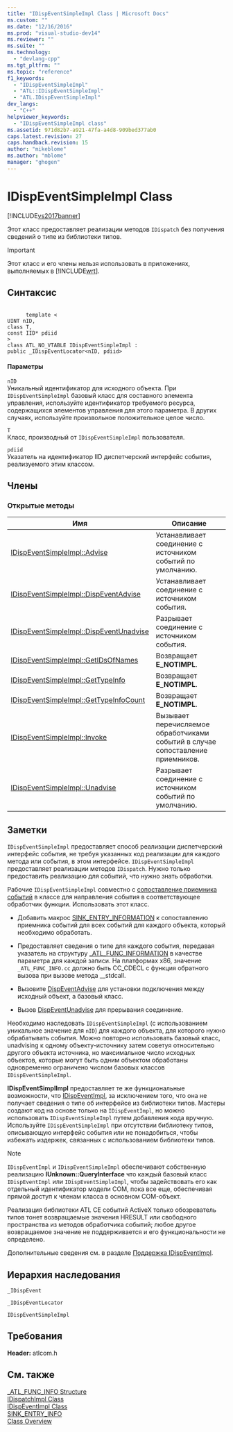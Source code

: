 ```yaml
---
title: "IDispEventSimpleImpl Class | Microsoft Docs"
ms.custom: ""
ms.date: "12/16/2016"
ms.prod: "visual-studio-dev14"
ms.reviewer: ""
ms.suite: ""
ms.technology: 
  - "devlang-cpp"
ms.tgt_pltfrm: ""
ms.topic: "reference"
f1_keywords: 
  - "IDispEventSimpleImpl"
  - "ATL::IDispEventSimpleImpl"
  - "ATL.IDispEventSimpleImpl"
dev_langs: 
  - "C++"
helpviewer_keywords: 
  - "IDispEventSimpleImpl class"
ms.assetid: 971d82b7-a921-47fa-a4d8-909bed377ab0
caps.latest.revision: 27
caps.handback.revision: 15
author: "mikeblome"
ms.author: "mblome"
manager: "ghogen"
---
```

# IDispEventSimpleImpl Class
[!INCLUDE[vs2017banner](../../assembler/inline/includes/vs2017banner.md)]

Этот класс предоставляет реализации методов `IDispatch` без получения сведений о типе из библиотеки типов.  
  
> [!IMPORTANT]
>  Этот класс и его члены нельзя использовать в приложениях, выполняемых в [!INCLUDE[wrt](../../atl/reference/includes/wrt_md.md)].  
  
## Синтаксис  
  
```  
  
      template <  
UINT nID,  
class T,  
const IID* pdiid  
>  
class ATL_NO_VTABLE IDispEventSimpleImpl :  
public _IDispEventLocator<nID, pdiid>  
```  
  
#### Параметры  
 `nID`  
 Уникальный идентификатор для исходного объекта.  При `IDispEventSimpleImpl` базовый класс для составного элемента управления, используйте идентификатор требуемого ресурса, содержащихся элементов управления для этого параметра.  В других случаях, используйте произвольное положительное целое число.  
  
 `T`  
 Класс, производный от `IDispEventSimpleImpl` пользователя.  
  
 `pdiid`  
 Указатель на идентификатор IID диспетчерский интерфейс события, реализуемого этим классом.  
  
## Члены  
  
### Открытые методы  
  
|Имя|Описание|  
|---------|--------------|  
|[IDispEventSimpleImpl::Advise](../Topic/IDispEventSimpleImpl::Advise.md)|Устанавливает соединение с источником событий по умолчанию.|  
|[IDispEventSimpleImpl::DispEventAdvise](../Topic/IDispEventSimpleImpl::DispEventAdvise.md)|Устанавливает соединение с источником события.|  
|[IDispEventSimpleImpl::DispEventUnadvise](../Topic/IDispEventSimpleImpl::DispEventUnadvise.md)|Разрывает соединение с источником события.|  
|[IDispEventSimpleImpl::GetIDsOfNames](../Topic/IDispEventSimpleImpl::GetIDsOfNames.md)|Возвращает **E\_NOTIMPL**.|  
|[IDispEventSimpleImpl::GetTypeInfo](../Topic/IDispEventSimpleImpl::GetTypeInfo.md)|Возвращает **E\_NOTIMPL**.|  
|[IDispEventSimpleImpl::GetTypeInfoCount](../Topic/IDispEventSimpleImpl::GetTypeInfoCount.md)|Возвращает **E\_NOTIMPL**.|  
|[IDispEventSimpleImpl::Invoke](../Topic/IDispEventSimpleImpl::Invoke.md)|Вызывает перечисляемое обработчиками событий в случае сопоставление приемников.|  
|[IDispEventSimpleImpl::Unadvise](../Topic/IDispEventSimpleImpl::Unadvise.md)|Разрывает соединение с источником событий по умолчанию.|  
  
## Заметки  
 `IDispEventSimpleImpl` предоставляет способ реализации диспетчерский интерфейс события, не требуя указанных код реализации для каждого метода или события, в этом интерфейсе.  `IDispEventSimpleImpl` предоставляет реализации методов `IDispatch`.  Нужно только предоставить реализацию для событий, что нужно знать обработки.  
  
 Рабочие `IDispEventSimpleImpl` совместно с [сопоставление приемника событий](../Topic/BEGIN_SINK_MAP.md) в классе для направления события в соответствующее обработчик функции.  Использовать этот класс.  
  
-   Добавить макрос [SINK\_ENTRY\_INFORMATION](../Topic/SINK_ENTRY_INFO.md) к сопоставлению приемника событий для всех событий для каждого объекта, который необходимо обработать.  
  
-   Предоставляет сведения о типе для каждого события, передавая указатель на структуру [\_ATL\_FUNC\_INFORMATION](../../atl/reference/atl-func-info-structure.md) в качестве параметра для каждой записи.  На платформах x86, значение `_ATL_FUNC_INFO.cc` должно быть CC\_CDECL с функция обратного вызова при вызове метода \_\_stdcall.  
  
-   Вызовите [DispEventAdvise](../Topic/IDispEventSimpleImpl::DispEventAdvise.md) для установки подключения между исходный объект, а базовый класс.  
  
-   Вызов [DispEventUnadvise](../Topic/IDispEventSimpleImpl::DispEventUnadvise.md) для прерывания соединение.  
  
 Необходимо наследовать `IDispEventSimpleImpl` \(с использованием уникальное значение для `nID`\) для каждого объекта, для которого нужно обрабатывать события.  Можно повторно использовать базовый класс, unadvising к одному объекту\-источнику затем советуя относительно другого объекта источника, но максимальное число исходных объектов, которые могут быть одним объектом обработаны одновременно ограничено числом базовых классов `IDispEventSimpleImpl`.  
  
 **IDispEventSimplImpl** предоставляет те же функциональные возможности, что [IDispEventImpl](../../atl/reference/idispeventimpl-class.md), за исключением того, что она не получает сведения о типе об интерфейсе из библиотеки типов.  Мастеры создают код на основе только на `IDispEventImpl`, но можно использовать `IDispEventSimpleImpl` путем добавления кода вручную.  Используйте `IDispEventSimpleImpl` при отсутствии библиотеку типов, описывающую интерфейс события или не понадобиться, чтобы избежать издержек, связанных с использованием библиотеки типов.  
  
> [!NOTE]
>  `IDispEventImpl` и `IDispEventSimpleImpl` обеспечивают собственную реализацию **IUnknown::QueryInterface** что каждый базовый класс `IDispEventImpl` или `IDispEventSimpleImpl`, чтобы задействовать его как отдельный идентификатор модели COM, пока все еще, обеспечивая прямой доступ к членам класса в основном COM\-объект.  
  
 Реализация библиотеки ATL CE событий ActiveX только обозреватель типов тонет возвращаемые значения HRESULT или свободного пространства из методов обработчика событий; любое другое возвращаемое значение не поддерживается и его функциональности не определено.  
  
 Дополнительные сведения см. в разделе [Поддержка IDispEventImpl](../../atl/supporting-idispeventimpl.md).  
  
## Иерархия наследования  
 `_IDispEvent`  
  
 `_IDispEventLocator`  
  
 `IDispEventSimpleImpl`  
  
## Требования  
 **Header:**  atlcom.h  
  
## См. также  
 [\_ATL\_FUNC\_INFO Structure](../../atl/reference/atl-func-info-structure.md)   
 [IDispatchImpl Class](../../atl/reference/idispatchimpl-class.md)   
 [IDispEventImpl Class](../../atl/reference/idispeventimpl-class.md)   
 [SINK\_ENTRY\_INFO](../Topic/SINK_ENTRY_INFO.md)   
 [Class Overview](../../atl/atl-class-overview.md)